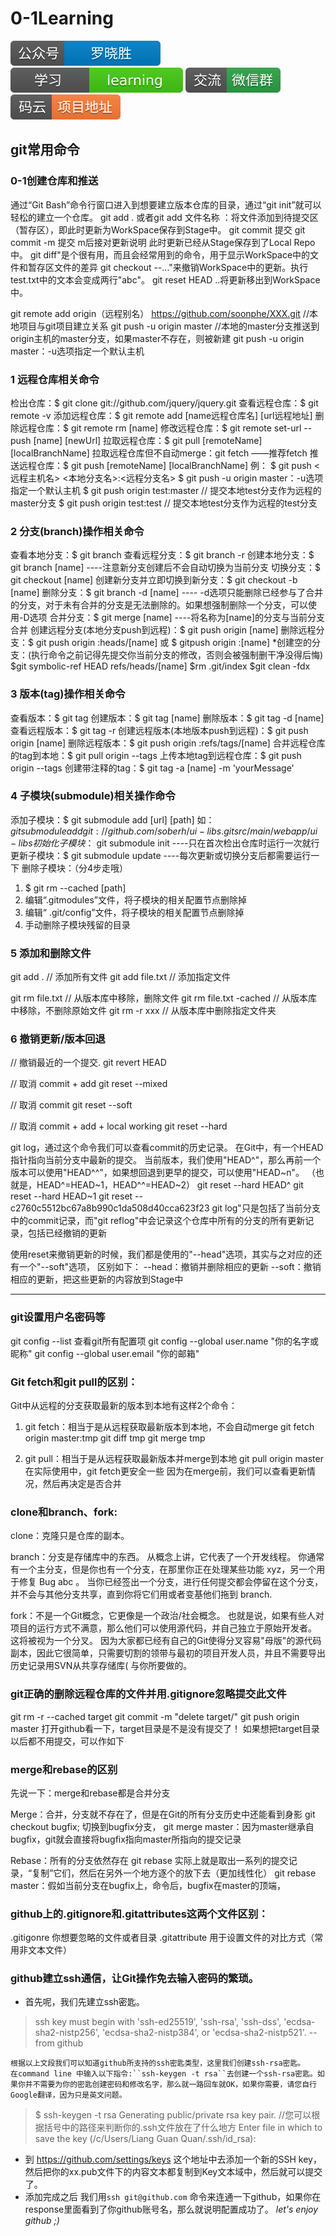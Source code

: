 # 0-1Learning

![alt text](../static/common/svg/luoxiaosheng.svg "公众号")
![alt text](../static/common/svg/luoxiaosheng_learning.svg "学习")
![alt text](../static/common/svg/luoxiaosheng_wechat.svg "微信")
![alt text](../static/common/svg/luoxiaosheng_gitee.svg "码云")

## git常用命令

### 0-1创建仓库和推送
通过“Git Bash”命令行窗口进入到想要建立版本仓库的目录，通过“git init”就可以轻松的建立一个仓库。
git add . 或者git add 文件名称  ：将文件添加到待提交区（暂存区），即此时更新为WorkSpace保存到Stage中。
git commit 提交 
git commit -m 提交 m后接对更新说明  此时更新已经从Stage保存到了Local Repo中。
git diff"是个很有用，而且会经常用到的命令，用于显示WorkSpace中的文件和暂存区文件的差异
git checkout --<file>..."来撤销WorkSpace中的更新。执行test.txt中的文本会变成两行"abc"。
git reset HEAD <file>..将更新移出到WorkSpace中。

git remote add origin（远程别名） https://github.com/soonphe/XXX.git	//本地项目与git项目建立关系
git push -u origin master	//本地的master分支推送到origin主机的master分支，如果master不存在，则被新建
git push -u origin master：-u选项指定一个默认主机


### 1 远程仓库相关命令
检出仓库：$ git clone git://github.com/jquery/jquery.git
查看远程仓库：$ git remote -v
添加远程仓库：$ git remote add [name远程仓库名] [url远程地址]
删除远程仓库：$ git remote rm [name]
修改远程仓库：$ git remote set-url --push [name] [newUrl]
拉取远程仓库：$ git pull [remoteName] [localBranchName]
拉取远程仓库但不自动merge：git fetch ——推荐fetch
推送远程仓库：$ git push [remoteName] [localBranchName]
例：
$ git push <远程主机名> <本地分支名>:<远程分支名>
$ git push -u origin master：-u选项指定一个默认主机
$ git push origin test:master         // 提交本地test分支作为远程的master分支
$ git push origin test:test              // 提交本地test分支作为远程的test分支
 
### 2 分支(branch)操作相关命令
查看本地分支：$ git branch
查看远程分支：$ git branch -r
创建本地分支：$ git branch [name] ----注意新分支创建后不会自动切换为当前分支
切换分支：$ git checkout [name]
创建新分支并立即切换到新分支：$ git checkout -b [name]
删除分支：$ git branch -d [name] ---- -d选项只能删除已经参与了合并的分支，对于未有合并的分支是无法删除的。如果想强制删除一个分支，可以使用-D选项
合并分支：$ git merge [name] ----将名称为[name]的分支与当前分支合并
创建远程分支(本地分支push到远程)：$ git push origin [name]
删除远程分支：$ git push origin :heads/[name] 或 $ gitpush origin :[name] 
*创建空的分支：(执行命令之前记得先提交你当前分支的修改，否则会被强制删干净没得后悔)
$git symbolic-ref HEAD refs/heads/[name]
$rm .git/index
$git clean -fdx
 
### 3 版本(tag)操作相关命令
查看版本：$ git tag
创建版本：$ git tag [name]
删除版本：$ git tag -d [name]
查看远程版本：$ git tag -r
创建远程版本(本地版本push到远程)：$ git push origin [name]
删除远程版本：$ git push origin :refs/tags/[name]
合并远程仓库的tag到本地：$ git pull origin --tags
上传本地tag到远程仓库：$ git push origin --tags
创建带注释的tag：$ git tag -a [name] -m 'yourMessage'

### 4 子模块(submodule)相关操作命令
添加子模块：$ git submodule add [url] [path]
   如：$git submodule add git://github.com/soberh/ui-libs.git src/main/webapp/ui-libs
初始化子模块：$ git submodule init  ----只在首次检出仓库时运行一次就行
更新子模块：$ git submodule update ----每次更新或切换分支后都需要运行一下
删除子模块：（分4步走哦）
 1) $ git rm --cached [path]
 2) 编辑“.gitmodules”文件，将子模块的相关配置节点删除掉
 3) 编辑“ .git/config”文件，将子模块的相关配置节点删除掉
 4) 手动删除子模块残留的目录


### 5 添加和删除文件
git add .               // 添加所有文件
git add file.txt        // 添加指定文件

git rm file.txt         // 从版本库中移除，删除文件
git rm file.txt -cached // 从版本库中移除，不删除原始文件
git rm -r xxx           // 从版本库中删除指定文件夹


### 6 撤销更新/版本回退
// 撤销最近的一个提交.
git revert HEAD

// 取消 commit + add
git reset --mixed

// 取消 commit
git reset --soft

// 取消 commit + add + local working
git reset --hard

git log，通过这个命令我们可以查看commit的历史记录。
在Git中，有一个HEAD指针指向当前分支中最新的提交。
当前版本，我们使用"HEAD^"，那么再前一个版本可以使用"HEAD^^"，如果想回退到更早的提交，可以使用"HEAD~n"。
（也就是，HEAD^=HEAD~1，HEAD^^=HEAD~2）
git reset --hard HEAD^
git reset --hard HEAD~1
git reset --c2760c5512bc67a8b990c1da508d40cca623f23
git log"只是包括了当前分支中的commit记录，而"git reflog"中会记录这个仓库中所有的分支的所有更新记录，包括已经撤销的更新

使用reset来撤销更新的时候，我们都是使用的"--head"选项，其实与之对应的还有一个"--soft"选项，
区别如下：
--head：撤销并删除相应的更新
--soft：撤销相应的更新，把这些更新的内容放到Stage中

---

### git设置用户名密码等

git config --list   查看git所有配置项
git config --global user.name "你的名字或昵称"
git config --global user.email "你的邮箱"





### Git fetch和git pull的区别：
Git中从远程的分支获取最新的版本到本地有这样2个命令：

1. git fetch：相当于是从远程获取最新版本到本地，不会自动merge
git fetch origin master:tmp
git diff tmp 
git merge tmp

2. git pull：相当于是从远程获取最新版本并merge到本地
git pull origin master
在实际使用中，git fetch更安全一些
因为在merge前，我们可以查看更新情况，然后再决定是否合并



### clone和branch、fork:
clone：克隆只是仓库的副本。

branch：分支是存储库中的东西。 从概念上讲，它代表了一个开发线程。 你通常有一个主分支，但是你也有一个分支，在那里你正在处理某些功能 xyz，另一个用于修复 Bug abc 。 当你已经签出一个分支，进行任何提交都会停留在这个分支，并不会与其他分支共享，直到你将它们用或者变基他们拖到 branch. 

fork：不是一个Git概念，它更像是一个政治/社会概念。 也就是说，如果有些人对项目的运行方式不满意，那么他们可以使用源代码，并自己独立于原始开发者。 这将被视为一个分叉。 因为大家都已经有自己的Git使得分叉容易"母版"的源代码副本，因此它很简单，只需要切割的领带与最初的项目开发人员，并且不需要导出历史记录用SVN从共享存储库( 与你所要做的。


### git正确的删除远程仓库的文件并用.gitignore忽略提交此文件
git rm -r --cached target
git commit -m "delete target/"
git push origin master
打开github看一下，target目录是不是没有提交了！ 
如果想把target目录以后都不用提交，可以作如下


### merge和rebase的区别
先说一下：merge和rebase都是合并分支

Merge：合并，分支就不存在了，但是在Git的所有分支历史中还能看到身影
git checkout bugfix; 切换到bugfix分支，
git merge master：因为master继承自bugfix，git就会直接将bugfix指向master所指向的提交记录

Rebase：所有的分支依然存在
git rebase 实际上就是取出一系列的提交记录，“复制”它们，然后在另外一个地方逐个的放下去（更加线性化）
git rebase master：假如当前分支在bugfix上，命令后，bugfix在master的顶端，


### github上的.gitignore和.gitattributes这两个文件区别：

.gitigonre 你想要忽略的文件或者目录
.gitattribute 用于设置文件的对比方式（常用非文本文件）


### github建立ssh通信，让Git操作免去输入密码的繁琐。

*   首先呢，我们先建立ssh密匙。
> ssh key must begin with 'ssh-ed25519', 'ssh-rsa', 'ssh-dss', 'ecdsa-sha2-nistp256', 'ecdsa-sha2-nistp384', or 'ecdsa-sha2-nistp521'.  -- from github

    根据以上文段我们可以知道github所支持的ssh密匙类型，这里我们创建ssh-rsa密匙。
    在command line 中输入以下指令:``ssh-keygen -t rsa``去创建一个ssh-rsa密匙。如果你并不需要为你的密匙创建密码和修改名字，那么就一路回车就OK，如果你需要，请您自行Google翻译，因为只是英文问题。
>$ ssh-keygen -t rsa
Generating public/private rsa key pair.
//您可以根据括号中的路径来判断你的.ssh文件放在了什么地方
Enter file in which to save the key (/c/Users/Liang Guan Quan/.ssh/id_rsa):

* 到 https://github.com/settings/keys 这个地址中去添加一个新的SSH key，然后把你的xx.pub文件下的内容文本都复制到Key文本域中，然后就可以提交了。
* 添加完成之后 我们用``ssh git@github.com`` 命令来连通一下github，如果你在response里面看到了你github账号名，那么就说明配置成功了。  *let's enjoy github ;)*
